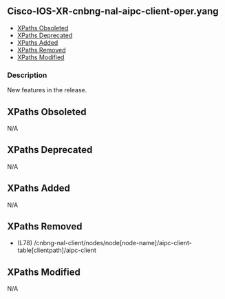 ## Cisco-IOS-XR-cnbng-nal-aipc-client-oper.yang

- [XPaths Obsoleted](#xpaths-obsoleted)
- [XPaths Deprecated](#xpaths-deprecated)
- [XPaths Added](#xpaths-added)
- [XPaths Removed](#xpaths-removed)
- [XPaths Modified](#xpaths-modified)

### Description

New features in the release.

## XPaths Obsoleted

N/A

## XPaths Deprecated

N/A

## XPaths Added

N/A

## XPaths Removed

- (L78)	/cnbng-nal-client/nodes/node[node-name]/aipc-client-table[clientpath]/aipc-client

## XPaths Modified

N/A

